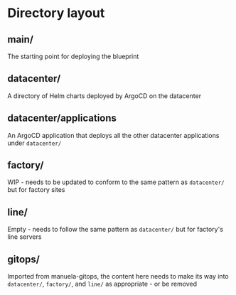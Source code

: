 # Directory layout

## main/

The starting point for deploying the blueprint

## datacenter/

A directory of Helm charts deployed by ArgoCD on the datacenter

## datacenter/applications

An ArgoCD application that deploys all the other datacenter applications under `datacenter/` 

## factory/

WIP - needs to be updated to conform to the same pattern as `datacenter/` but for factory sites

## line/

Empty - needs to follow the same pattern as `datacenter/` but for factory's line servers

## gitops/

Imported from manuela-gitops, the content here needs to make its way into `datacenter/`, `factory/`, and `line/` as appropriate - or be removed
